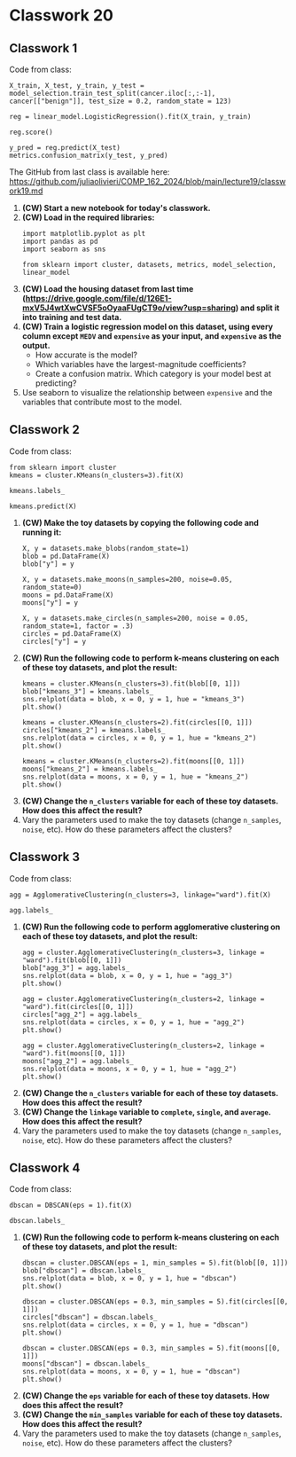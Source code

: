 # Classwork 20 

## Classwork 1

Code from class:
```
X_train, X_test, y_train, y_test = model_selection.train_test_split(cancer.iloc[:,:-1], cancer[["benign"]], test_size = 0.2, random_state = 123)

reg = linear_model.LogisticRegression().fit(X_train, y_train)

reg.score()

y_pred = reg.predict(X_test)
metrics.confusion_matrix(y_test, y_pred)
```

The GitHub from last class is available here: https://github.com/juliaolivieri/COMP_162_2024/blob/main/lecture19/classwork19.md 

1. **(CW) Start a new notebook for today's classwork.**
1. **(CW) Load in the required libraries:**
   ```
   import matplotlib.pyplot as plt
   import pandas as pd
   import seaborn as sns
   
   from sklearn import cluster, datasets, metrics, model_selection, linear_model
   ```
1. **(CW) Load the housing dataset from last time (https://drive.google.com/file/d/126E1-mxV5J4wtXwCVSF5oOyaaFUgCT9o/view?usp=sharing) and split it into training and test data.**
1. **(CW) Train a logistic regression model on this dataset, using every column except `MEDV` and `expensive` as your input, and `expensive` as the output.**
   * How accurate is the model?
   * Which variables have the largest-magnitude coefficients?
   * Create a confusion matrix. Which category is your model best at predicting?
1.  Use seaborn to visualize the relationship between `expensive`  and the variables that contribute most to the model.

## Classwork 2

Code from class:
```
from sklearn import cluster
kmeans = cluster.KMeans(n_clusters=3).fit(X)

kmeans.labels_

kmeans.predict(X)
```


1. **(CW) Make the toy datasets by copying the following code and running it:**
   ```
   X, y = datasets.make_blobs(random_state=1)
   blob = pd.DataFrame(X)
   blob["y"] = y

   X, y = datasets.make_moons(n_samples=200, noise=0.05, random_state=0)
   moons = pd.DataFrame(X)
   moons["y"] = y

   X, y = datasets.make_circles(n_samples=200, noise = 0.05, random_state=1, factor = .3)
   circles = pd.DataFrame(X)
   circles["y"] = y
   ```
1. **(CW) Run the following code to perform k-means clustering on each of these toy datasets, and plot the result:**
   ```
   kmeans = cluster.KMeans(n_clusters=3).fit(blob[[0, 1]])
   blob["kmeans_3"] = kmeans.labels_
   sns.relplot(data = blob, x = 0, y = 1, hue = "kmeans_3")
   plt.show()

   kmeans = cluster.KMeans(n_clusters=2).fit(circles[[0, 1]])
   circles["kmeans_2"] = kmeans.labels_
   sns.relplot(data = circles, x = 0, y = 1, hue = "kmeans_2")
   plt.show()

   kmeans = cluster.KMeans(n_clusters=2).fit(moons[[0, 1]])
   moons["kmeans_2"] = kmeans.labels_
   sns.relplot(data = moons, x = 0, y = 1, hue = "kmeans_2")
   plt.show()
   ```
1. **(CW) Change the `n_clusters` variable for each of these toy datasets. How does this affect the result?**
1. Vary the parameters used to make the toy datasets (change `n_samples`, `noise`, etc). How do these parameters affect the clusters? 

## Classwork 3

Code from class:
```
agg = AgglomerativeClustering(n_clusters=3, linkage="ward").fit(X)

agg.labels_
```

1. **(CW) Run the following code to perform agglomerative clustering on each of these toy datasets, and plot the result:**
   ```
   agg = cluster.AgglomerativeClustering(n_clusters=3, linkage = "ward").fit(blob[[0, 1]])
   blob["agg_3"] = agg.labels_
   sns.relplot(data = blob, x = 0, y = 1, hue = "agg_3")
   plt.show()

   agg = cluster.AgglomerativeClustering(n_clusters=2, linkage = "ward").fit(circles[[0, 1]])
   circles["agg_2"] = agg.labels_
   sns.relplot(data = circles, x = 0, y = 1, hue = "agg_2")
   plt.show()

   agg = cluster.AgglomerativeClustering(n_clusters=2, linkage = "ward").fit(moons[[0, 1]])
   moons["agg_2"] = agg.labels_
   sns.relplot(data = moons, x = 0, y = 1, hue = "agg_2")
   plt.show()
   ```
1. **(CW) Change the `n_clusters` variable for each of these toy datasets. How does this affect the result?**
1. **(CW) Change the `linkage` variable to `complete`, `single`, and `average`. How does this affect the result?**
1. Vary the parameters used to make the toy datasets (change `n_samples`, `noise`, etc). How do these parameters affect the clusters? 

## Classwork 4

Code from class:

```
dbscan = DBSCAN(eps = 1).fit(X)

dbscan.labels_
```

1. **(CW) Run the following code to perform k-means clustering on each of these toy datasets, and plot the result:**
   ```
   dbscan = cluster.DBSCAN(eps = 1, min_samples = 5).fit(blob[[0, 1]])
   blob["dbscan"] = dbscan.labels_
   sns.relplot(data = blob, x = 0, y = 1, hue = "dbscan")
   plt.show()

   dbscan = cluster.DBSCAN(eps = 0.3, min_samples = 5).fit(circles[[0, 1]])
   circles["dbscan"] = dbscan.labels_
   sns.relplot(data = circles, x = 0, y = 1, hue = "dbscan")
   plt.show()

   dbscan = cluster.DBSCAN(eps = 0.3, min_samples = 5).fit(moons[[0, 1]])
   moons["dbscan"] = dbscan.labels_
   sns.relplot(data = moons, x = 0, y = 1, hue = "dbscan")
   plt.show()
   ```
1. **(CW) Change the `eps` variable for each of these toy datasets. How does this affect the result?**
1. **(CW) Change the `min_samples` variable for each of these toy datasets. How does this affect the result?**
1. Vary the parameters used to make the toy datasets (change `n_samples`, `noise`, etc). How do these parameters affect the clusters? 
